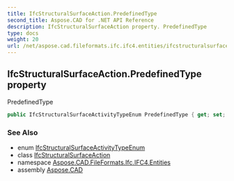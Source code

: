 ```yaml
---
title: IfcStructuralSurfaceAction.PredefinedType
second_title: Aspose.CAD for .NET API Reference
description: IfcStructuralSurfaceAction property. PredefinedType
type: docs
weight: 20
url: /net/aspose.cad.fileformats.ifc.ifc4.entities/ifcstructuralsurfaceaction/predefinedtype/
---
```

## IfcStructuralSurfaceAction.PredefinedType property

PredefinedType

```csharp
public IfcStructuralSurfaceActivityTypeEnum PredefinedType { get; set; }
```

### See Also

* enum [IfcStructuralSurfaceActivityTypeEnum](../../../aspose.cad.fileformats.ifc.ifc4.types/ifcstructuralsurfaceactivitytypeenum/)
* class [IfcStructuralSurfaceAction](../)
* namespace [Aspose.CAD.FileFormats.Ifc.IFC4.Entities](../../ifcstructuralsurfaceaction/)
* assembly [Aspose.CAD](../../../)



